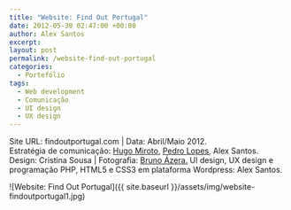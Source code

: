 ```yaml
---
title: "Website: Find Out Portugal"
date: 2012-05-30 02:47:00 +00:00
author: Alex Santos
excerpt:
layout: post
permalink: /website-find-out-portugal
categories:
  - Portefólio
tags:
  - Web development
  - Comunicação
  - UI design
  - UX design
---
```

<p>Site URL: findoutportugal.com | Data: Abril/Maio 2012.<br>
Estratégia de comunicação: <a href="https://www.facebook.com/hugo.miroto" target="_blank">Hugo Miroto</a>, <a href="https://www.facebook.com/pedro.lopes.9889" target="_blank">Pedro Lopes</a>, Alex Santos. Design: Cristina Sousa | Fotografia: <a href="http://www.brunoazera.com" target="_blank">Bruno Ázera.</a> UI design, UX design e programação PHP, HTML5 e CSS3 em plataforma Wordpress: Alex Santos.</p>


![Website: Find Out Portugal]({{ site.baseurl }}/assets/img/website-findoutportugal1.jpg)